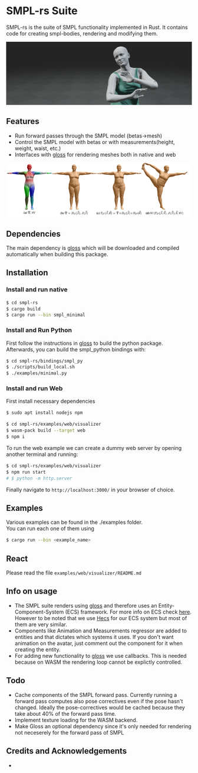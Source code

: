 # SMPL-rs Suite

SMPL-rs is the suite of SMPL functionality implemented in Rust. It contains code for creating smpl-bodies, rendering and modifying them.

![SMPL Banner](imgs/banner.png)

## Features 
- Run forward passes through the SMPL model (betas->mesh)
- Control the SMPL model with betas or with measurements(height, weight, waist, etc.)
- Interfaces with [gloss](https://github.com/Meshcapade/gloss) for rendering meshes both in native and web
<div align="center">
<p align="middle">
  <img src="imgs/smpl.png" width="700"/>
</p>
</div>


## Dependencies 
The main dependency is [gloss](https://github.com/Meshcapade/gloss) which will be downloaded and compiled automatically when building this package. 

## Installation 
### Install and run native
```sh
$ cd smpl-rs
$ cargo build
$ cargo run --bin smpl_minimal
```

### Install and Run Python 
First follow the instructions in [gloss](https://github.com/Meshcapade/gloss) to build the python package. Afterwards, you can build the smpl_python bindings with: 
```sh
$ cd smpl-rs/bindings/smpl_py
$ ./scripts/build_local.sh
$ ./examples/minimal.py
```

### Install and run Web
First install necessary dependencies
```sh
$ sudo apt install nodejs npm 
```

```sh
$ cd smpl-rs/examples/web/visualizer
$ wasm-pack build --target web
$ npm i
```
To run the web example we can create a dummy web server by opening another terminal and running:
```sh
$ cd smpl-rs/examples/web/visualizer
$ npm run start
# $ python -m http.server 
```
<!-- Finally navigate to `http://0.0.0.0:8000/smpl_webpage/` in your browser of choice. -->
Finally navigate to `http://localhost:3000/` in your browser of choice.

## Examples

Various examples can be found in the ./examples folder.\
You can run each one of them using 
```sh
$ cargo run --bin <example_name>
```

## React

Please read the file `examples/web/visualizer/README.md` 

## Info on usage
- The SMPL suite renders using [gloss](https://github.com/Meshcapade/gloss) and therefore uses an Entity-Component-System (ECS) framework. For more info on ECS check [here](https://bevyengine.org/learn/book/getting-started/ecs/). However to be noted that we use [Hecs] for our ECS system but most of them are very similar.
- Components like Animation and Measurements regressor are added to entities and that dictates which systems it uses. If you don't want animation on the avatar, just comment out the component for it when creating the entity. 
- For adding new functionality to [gloss](https://github.com/Meshcapade/gloss) we use callbacks. This is needed because on WASM the rendering loop cannot be explictly controlled.  

## Todo
- Cache components of the SMPL forward pass. Currently running a forward pass computes also pose correctives even if the pose hasn't changed. Ideally the pose-correctives would be cached because they take about 40% of the forward pass time. 
- Implement texture loading for the WASM backend. 
- Make Gloss an optional dependency since it's only needed for rendering not neceserely for the forward pass of SMPL

## Credits and Acknowledgements
- [Hecs]: <https://github.com/Ralith/hecs>

